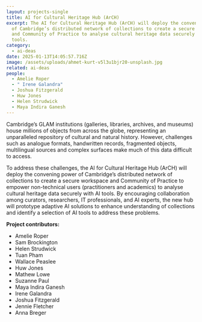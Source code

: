 ```yaml
---
layout: projects-single
title: AI for Cultural Heritage Hub (ArCH)
excerpt: The AI for Cultural Heritage Hub (ArCH) will deploy the convening power
  of Cambridge’s distributed network of collections to create a secure workspace
  and Community of Practice to analyse cultural heritage data securely with AI
  tools.
category:
  - ai-deas
date: 2025-01-13T14:05:57.716Z
image: /assets/uploads/ahmet-kurt-v5l3u1bjr20-unsplash.jpg
related: ai-deas
people:
  - Amelie Roper
  - " Irene Galandra"
  - Joshua Fitzgerald
  - Huw Jones
  - Helen Strudwick
  - Maya Indira Ganesh
---
```

Cambridge’s GLAM institutions (galleries, libraries, archives, and museums) house millions of objects from across the globe, representing an unparalleled repository of cultural and natural history. However, challenges such as analogue formats, handwritten records, fragmented objects, multilingual sources and complex surfaces make much of this data difficult to access.

To address these challenges, the AI for Cultural Heritage Hub (ArCH) will deploy the convening power of Cambridge’s distributed network of collections to create a secure workspace and Community of Practice to empower non-technical users (practitioners and academics) to analyse cultural heritage data securely with AI tools. By encouraging collaboration among curators, researchers, IT professionals, and AI experts, the new hub will prototype adaptive AI solutions to enhance understanding of collections and identify a selection of AI tools to address these problems.

**Project contributors:**

* Amelie Roper	
* Sam Brockington 
* Helen Strudwick
* Tuan Pham 
* Wallace Peaslee
* Huw Jones 
* Mathew Lowe
* Suzanne Paul 
* Maya Indira Ganesh 
* Irene Galandra 
* Joshua Fitzgerald
* Jennie Fletcher 
* Anna Breger
